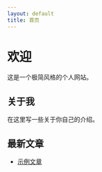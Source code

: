 ```yaml
---
layout: default
title: 首页
---
```


# 欢迎

这是一个极简风格的个人网站。

## 关于我

在这里写一些关于你自己的介绍。

## 最新文章

- [示例文章](/_posts/2024-04-09-example-post.md) 